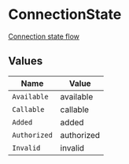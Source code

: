 # ConnectionState

[Connection state flow](#section/Connection-state)


## Values

| Name         | Value        |
| ------------ | ------------ |
| `Available`  | available    |
| `Callable`   | callable     |
| `Added`      | added        |
| `Authorized` | authorized   |
| `Invalid`    | invalid      |